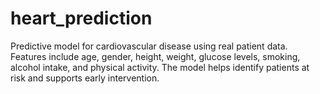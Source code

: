 # heart_prediction
Predictive model for cardiovascular disease using real patient data. Features include age, gender, height, weight, glucose levels, smoking, alcohol intake, and physical activity. The model helps identify patients at risk and supports early intervention.

